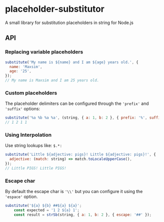 # placeholder-substitutor

A small library for substitution placeholders in string for Node.js

## API

### Replacing variable placeholders

```js
substitute('My name is ${name} and I am ${age} years old.', {
  name: 'Maxsim',
  age: '25',
});
// My name is Maxsim and I am 25 years old.
```

### Custom placeholders

The placeholder delimiters can be configured through the `'prefix'` and `'suffix'` options:

```js
substitute('%a %b %a %a', (string, { a: 1, b: 2 }, { prefix: '%', suffix: '' });
// 1 2 1 1
```

### Using Interpolation

Use string lookups like: `$.*:`

```js
substitute('Little ${adjective: pigs}! Little ${adjective: pigs}!', {
  adjective: (match: string) => match.toLocaleUpperCase(),
});
// Little PIGS! Little PIGS!
```

### Escape char

By default the escape char is `'\\'` but you can configure it using the `'espace'` option.

```js
substitute('${a} ${b} ##${a} ${a}';
    const expected = '1 2 ${a} 1';
    const result = strSb(string, { a: 1, b: 2 }, { escape: '##' });
```